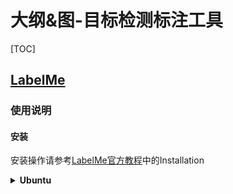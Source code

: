# 大纲&图-目标检测标注工具

[TOC]

## [LabelMe](https://github.com/wkentaro/labelme)

### 使用说明

#### 安装

安装操作请参考[LabelMe官方教程](https://github.com/wkentaro/labelme)中的Installation

<details>
<summary><b> Ubuntu</b></summary>

```
sudo apt-get install labelme

# or
sudo pip3 install labelme

# or install standalone executable from:
# https://github.com/wkentaro/labelme/releases
```

<details>

<details>
<summary><b> macOS</b></summary>

```
brew install pyqt  # maybe pyqt5
pip install labelme

# or
brew install wkentaro/labelme/labelme  # command line interface
# brew install --cask wkentaro/labelme/labelme  # app

# or install standalone executable/app from:
# https://github.com/wkentaro/labelme/releases
```

<details>



推荐使用Anaconda的安装方式

```
conda create –name=labelme python=3
conda activate labelme
pip install pyqt5
pip install labelme
```





#### 图片标注过程

##### 基本操作

启动labelme后，选择图片文件或者图片所在文件夹

左侧编辑栏选择`create polygons`  绘制标注区域如下图所示（右击图像区域可以选择不同的标注形状），绘制好区域后按下回车，弹出新的框填入标注区域对应的标签，如：people

左侧菜单栏点击保存，生成`json`形式的**标注文件**

![](https://media3.giphy.com/media/XdnHZgge5eynRK3ATK/giphy.gif?cid=790b7611192e4c0ec2b5e6990b6b0f65623154ffda66b122&rid=giphy.gif&ct=g)



### 标注格式

#### 导出数据格式

```
#生成标注文件
png/jpeg/jpg-->labelme标注-->json
```





#### 格式转化总结

```
#标注文件转化为VOC数据集格式
json-->labelme2voc.py-->VOC数据集

#标注文件转化为COCO数据集格式
json-->labelme2coco.py-->COCO数据集
```





#### 标注文件(json)-->VOC数据集

使用[官方给出的labelme2voc.py](https://github.com/wkentaro/labelme/blob/main/examples/bbox_detection/labelme2voc.py)这份脚本

下载该脚本，在命令行中使用

```Te
python labelme2voc.py data_annotated(标注文件所在文件夹) data_dataset_voc(输出文件夹) --labels labels.txt
```

运行后，在指定的输出文件夹中会如下的目录

```
# It generates:
#   - data_dataset_voc/JPEGImages
#   - data_dataset_voc/Annotations
#   - data_dataset_voc/AnnotationsVisualization

```





####标注文件(json)-->COCO数据集

使用[PaddleDetection提供的x2coco.py](https://github.com/PaddlePaddle/PaddleDetection/blob/develop/tools/x2coco.py) 将labelme标注的数据转换为COCO数据集形式

```bash
python tools/x2coco.py \
                --dataset_type labelme \
                --json_input_dir ./labelme_annos/ \
                --image_input_dir ./labelme_imgs/ \
                --output_dir ./cocome/ \
                --train_proportion 0.8 \
                --val_proportion 0.2 \
                --test_proportion 0.0
```

用户数据集转成COCO数据后目录结构如下（注意数据集中路径名、文件名尽量不要使用中文，避免中文编码问题导致出错）：

```
dataset/xxx/
├── annotations
│   ├── train.json  # coco数据的标注文件
│   ├── valid.json  # coco数据的标注文件
├── images
│   ├── xxx1.jpg
│   ├── xxx2.jpg
│   ├── xxx3.jpg
│   |   ...
...
```





## [LabelImg](https://github.com/tzutalin/labelImg)

### 使用说明

#### 安装

安装操作请参考[LabelImg官方教程](https://github.com/tzutalin/labelImg)

<details>
<summary><b> Ubuntu</b></summary>

```
sudo apt-get install pyqt5-dev-tools
sudo pip3 install -r requirements/requirements-linux-python3.txt
make qt5py3
python3 labelImg.py
python3 labelImg.py [IMAGE_PATH] [PRE-DEFINED CLASS FILE]
```

<details>

<details>
<summary><b>macOS</b></summary>

```
brew install qt  # Install qt-5.x.x by Homebrew
brew install libxml2

or using pip

pip3 install pyqt5 lxml # Install qt and lxml by pip

make qt5py3
python3 labelImg.py
python3 labelImg.py [IMAGE_PATH] [PRE-DEFINED CLASS FILE]
```

<details>



推荐使用Anaconda的安装方式

 首先下载并进入 [labelImg](https://github.com/tzutalin/labelImg#labelimg) 的目录

```
conda install pyqt=5
conda install -c anaconda lxml
pyrcc5 -o libs/resources.py resources.qrc
python labelImg.py
python labelImg.py [IMAGE_PATH] [PRE-DEFINED CLASS FILE]
```





#### 安装注意事项

以Anaconda安装方式为例，比Labelme配置要麻烦一些

启动方式是通过python运行脚本`python labelImg.py <图片路径>`



#### 图片标注过程



![](https://user-images.githubusercontent.com/34162360/177526022-fd9c63d8-e476-4b63-ae02-76d032bb7656.gif)





### 标注格式

#### 导出数据格式

```
png/jpeg/jpg-->labelImg标注-->txt(VOC)/json(COCO)
```





